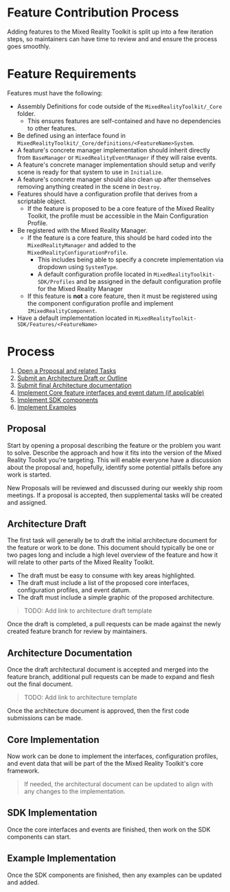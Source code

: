 # Feature Contribution Process

Adding features to the Mixed Reality Toolkit is split up into a few iteration steps, so maintainers can have time to review and and ensure the process goes smoothly.

# Feature Requirements

Features must have the following:

* Assembly Definitions for code outside of the `MixedRealityToolkit/_Core` folder.
    * This ensures features are self-contained and have no dependencies to other features.
* Be defined using an interface found in `MixedRealityToolkit/_Core/definitions/<FeatureName>System`.
* A feature's concrete manager implementation should inherit directly from `BaseManager` or `MixedRealityEventManager` if they will raise events.
* A feature's concrete manager implementation should setup and verify scene is ready for that system to use in `Initialize`.
* A feature's concrete manager should also clean up after themselves removing anything created in the scene in `Destroy`.
* Features should have a configuration profile that derives from a scriptable object.
    * If the feature is proposed to be a core feature of the Mixed Reality Toolkit, the profile must be accessible in the Main Configuration Profile.
* Be registered with the Mixed Reality Manager.
    * If the feature is a core feature, this should be hard coded into the `MixedRealityManager` and added to the `MixedRealityConfigurationProfile`.
        * This includes being able to specify a concrete implementation via dropdown using `SystemType`.
        * A default configuration profile located in `MixedRealityToolkit-SDK/Profiles` and be assigned in the default configuration profile for the Mixed Reality Manager
    * If this feature is **not** a core feature, then it must be registered using the component configuration profile and implement `IMixedRealityComponent`.
* Have a default implementation located in `MixedRealityToolkit-SDK/Features/<FeatureName>`

# Process

1. [Open a Proposal and related Tasks](#proposal)
2. [Submit an Architecture Draft or Outline](#architecture-draft)
3. [Submit final Architecture documentation](#architecture-documentation)
4. [Implement Core feature interfaces and event datum (if applicable)](#core-implementation)
5. [Implement SDK components](#sdk-implementation)
6. [Implement Examples](#example-implementation)

## Proposal

 Start by opening a proposal describing the feature or the problem you want to solve. Describe the approach and how it fits into the version of the Mixed Reality Toolkit you're targeting. This will enable everyone have a discussion about the proposal and, hopefully, identify some potential pitfalls before any work is started.

 New Proposals will be reviewed and discussed during our weekly ship room meetings. If a proposal is accepted, then supplemental tasks will be created and assigned.

## Architecture Draft

The first task will generally be to draft the initial architecture document for the feature or work to be done. This document should typically be one or two pages long and include a high level overview of the feature and how it will relate to other parts of the Mixed Reality Toolkit.

* The draft must be easy to consume with key areas highlighted.
* The draft must include a list of the proposed core interfaces, configuration profiles, and event datum.
* The draft must include a simple graphic of the proposed architecture.

>TODO: Add link to architecture draft template

Once the draft is completed, a pull requests can be made against the newly created feature branch for review by maintainers.

## Architecture Documentation

Once the draft architectural document is accepted and merged into the feature branch, additional pull requests can be made to expand and flesh out the final document.

>TODO: Add link to architecture template

Once the architecture document is approved, then the first code submissions can be made.

## Core Implementation

Now work can be done to implement the interfaces, configuration profiles, and event data that will be part of the the Mixed Reality Toolkit's core framework.

>If needed, the architectural document can be updated to align with any changes to the implementation.

## SDK Implementation

Once the core interfaces and events are finished, then work on the SDK components can start.

## Example Implementation

Once the SDK components are finished, then any examples can be updated and added.
